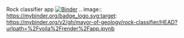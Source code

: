 Rock classifier app
[![Binder](https://mybinder.org/badge_logo.svg)](https://mybinder.org/v2/gh/mayor-of-geology/rock-classifier/HEAD?urlpath=%2Fvoila%2Frender%2Fapp.ipynb)
.. image:: https://mybinder.org/badge_logo.svg:target: https://mybinder.org/v2/gh/mayor-of-geology/rock-classifier/HEAD?urlpath=%2Fvoila%2Frender%2Fapp.ipynb
